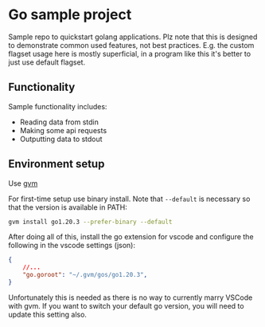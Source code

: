 # Go sample project

Sample repo to quickstart golang applications. Plz note that this is designed to demonstrate common used features, not best practices. E.g. the custom flagset usage here is mostly superficial, in a program like this it's better to just use default flagset.

## Functionality

Sample functionality includes:

- Reading data from stdin
- Making some api requests
- Outputting data to stdout

## Environment setup

Use [gvm](https://github.com/moovweb/gvm)

For first-time setup use binary install. Note that `--default` is necessary so that the version is available in PATH:

```zsh
gvm install go1.20.3 --prefer-binary --default
```

After doing all of this, install the go extension for vscode and configure the following in the vscode settings (json):

```json
{
    //...
    "go.goroot": "~/.gvm/gos/go1.20.3",
}
```

Unfortunately this is needed as there is no way to currently marry VSCode with gvm. If you want to switch your default go version, you will need to update this setting also.
